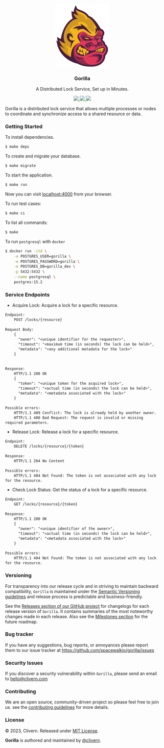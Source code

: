 <p align="center">
    <img alt="Gorilla Logo" src="/assets/img/logo.png" width="180" />
    <h3 align="center">Gorilla</h3>
    <p align="center">A Distributed Lock Service, Set up in Minutes.</p>
    <p align="center">
        <a href="https://github.com/Spacewalkio/Gorilla/actions/workflows/ci.yml">
            <img src="https://github.com/Spacewalkio/Gorilla/actions/workflows/ci.yml/badge.svg"/>
        </a>
        <a href="https://github.com/Spacewalkio/Gorilla/releases">
            <img src="https://img.shields.io/badge/Version-0.1.0-1abc9c.svg">
        </a>
        <a href="https://github.com/Spacewalkio/Gorilla/blob/master/LICENSE">
            <img src="https://img.shields.io/badge/LICENSE-MIT-orange.svg">
        </a>
    </p>
</p>

Gorilla is a distributed lock service that allows multiple processes or nodes to coordinate and synchronize access to a shared resource or data.


### Getting Started

To install dependencies.

```zsh
$ make deps
```

To create and migrate your database.

```zsh
$ make migrate
```

To start the application.

```zsh
$ make run
```

Now you can visit [localhost:4000](http://localhost:4000) from your browser.

To run test cases:

```zsh
$ make ci
```

To list all commands:

```zsh
$ make
```

To run `postgresql` with `docker`

```zsh
$ docker run -itd \
    -e POSTGRES_USER=gorilla \
    -e POSTGRES_PASSWORD=gorilla \
    -e POSTGRES_DB=gorilla_dev \
    -p 5432:5432 \
    --name postgresql \
    postgres:15.2
```


### Service Endpoints

- Acquire Lock: Acquire a lock for a specific resource.

```pre
Endpoint:
    POST /locks/{resource}

Request Body:
    {
      "owner": "<unique identifier for the requester>",
      "timeout": "<maximum time (in seconds) the lock can be held>",
      "metadata": "<any additional metadata for the lock>"
    }


Response:
    HTTP/1.1 200 OK
    {
      "token": "<unique token for the acquired lock>",
      "timeout": "<actual time (in seconds) the lock can be held>",
      "metadata": "<metadata associated with the lock>"
    }

Possible errors:
    HTTP/1.1 409 Conflict: The lock is already held by another owner.
    HTTP/1.1 400 Bad Request: The request is invalid or missing required parameters.
```

- Release Lock: Release a lock for a specific resource.

```
Endpoint:
    DELETE /locks/{resource}/{token}

Response:
    HTTP/1.1 204 No Content

Possible errors:
    HTTP/1.1 404 Not Found: The token is not associated with any lock for the resource.
```

- Check Lock Status: Get the status of a lock for a specific resource.

```
Endpoint:
    GET /locks/{resource}/{token}

Response:
    HTTP/1.1 200 OK
    {
      "owner": "<unique identifier of the owner>",
      "timeout": "<actual time (in seconds) the lock can be held>",
      "metadata": "<metadata associated with the lock>"
    }

Possible errors:
    HTTP/1.1 404 Not Found: The token is not associated with any lock for the resource.
```


### Versioning

For transparency into our release cycle and in striving to maintain backward compatibility, `Gorilla` is maintained under the [Semantic Versioning guidelines](https://semver.org/) and release process is predictable and business-friendly.

See the [Releases section of our GitHub project](https://github.com/spacewalkio/gorilla/releases) for changelogs for each release version of `Gorilla`. It contains summaries of the most noteworthy changes made in each release. Also see the [Milestones section](https://github.com/spacewalkio/gorilla/milestones) for the future roadmap.


### Bug tracker

If you have any suggestions, bug reports, or annoyances please report them to our issue tracker at https://github.com/spacewalkio/gorilla/issues


### Security Issues

If you discover a security vulnerability within `Gorilla`, please send an email to [hello@clivern.com](mailto:hello@clivern.com)


### Contributing

We are an open source, community-driven project so please feel free to join us. see the [contributing guidelines](CONTRIBUTING.md) for more details.


### License

© 2023, Clivern. Released under [MIT License](https://opensource.org/licenses/mit-license.php).

**Gorilla** is authored and maintained by [@clivern](http://github.com/clivern).
